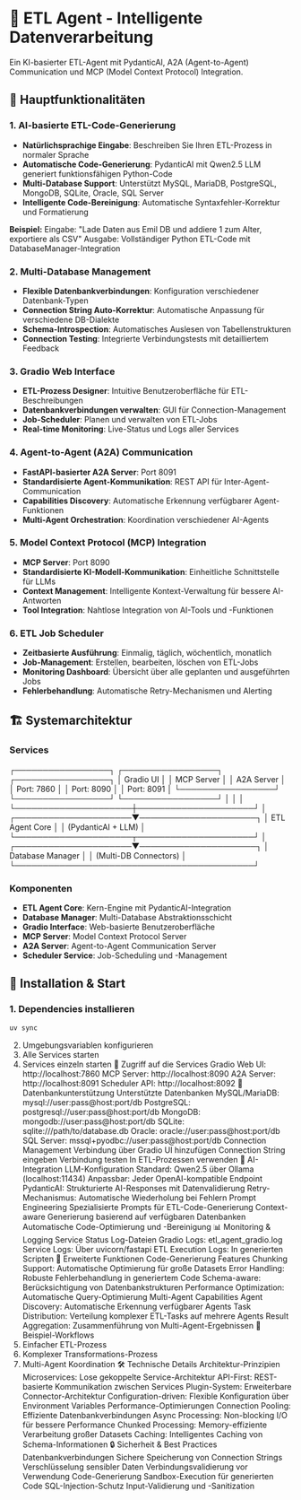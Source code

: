 # 🚀 ETL Agent - Intelligente Datenverarbeitung

Ein KI-basierter ETL-Agent mit PydanticAI, A2A (Agent-to-Agent) Communication und MCP (Model Context Protocol) Integration.

## 🎯 Hauptfunktionalitäten

### 1. **AI-basierte ETL-Code-Generierung**
- **Natürlichsprachige Eingabe**: Beschreiben Sie Ihren ETL-Prozess in normaler Sprache
- **Automatische Code-Generierung**: PydanticAI mit Qwen2.5 LLM generiert funktionsfähigen Python-Code
- **Multi-Database Support**: Unterstützt MySQL, MariaDB, PostgreSQL, MongoDB, SQLite, Oracle, SQL Server
- **Intelligente Code-Bereinigung**: Automatische Syntaxfehler-Korrektur und Formatierung

**Beispiel:**
Eingabe: "Lade Daten aus Emil DB und addiere 1 zum Alter, exportiere als CSV" Ausgabe: Vollständiger Python ETL-Code mit DatabaseManager-Integration


### 2. **Multi-Database Management**
- **Flexible Datenbankverbindungen**: Konfiguration verschiedener Datenbank-Typen
- **Connection String Auto-Korrektur**: Automatische Anpassung für verschiedene DB-Dialekte
- **Schema-Introspection**: Automatisches Auslesen von Tabellenstrukturen
- **Connection Testing**: Integrierte Verbindungstests mit detailliertem Feedback

### 3. **Gradio Web Interface**
- **ETL-Prozess Designer**: Intuitive Benutzeroberfläche für ETL-Beschreibungen
- **Datenbankverbindungen verwalten**: GUI für Connection-Management
- **Job-Scheduler**: Planen und verwalten von ETL-Jobs
- **Real-time Monitoring**: Live-Status und Logs aller Services

### 4. **Agent-to-Agent (A2A) Communication**
- **FastAPI-basierter A2A Server**: Port 8091
- **Standardisierte Agent-Kommunikation**: REST API für Inter-Agent-Communication
- **Capabilities Discovery**: Automatische Erkennung verfügbarer Agent-Funktionen
- **Multi-Agent Orchestration**: Koordination verschiedener AI-Agents

### 5. **Model Context Protocol (MCP) Integration**
- **MCP Server**: Port 8090
- **Standardisierte KI-Modell-Kommunikation**: Einheitliche Schnittstelle für LLMs
- **Context Management**: Intelligente Kontext-Verwaltung für bessere AI-Antworten
- **Tool Integration**: Nahtlose Integration von AI-Tools und -Funktionen

### 6. **ETL Job Scheduler**
- **Zeitbasierte Ausführung**: Einmalig, täglich, wöchentlich, monatlich
- **Job-Management**: Erstellen, bearbeiten, löschen von ETL-Jobs
- **Monitoring Dashboard**: Übersicht über alle geplanten und ausgeführten Jobs
- **Fehlerbehandlung**: Automatische Retry-Mechanismen und Alerting

## 🏗️ Systemarchitektur

### Services

┌─────────────────┐ ┌─────────────────┐ ┌─────────────────┐ │ Gradio UI │ │ MCP Server │ │ A2A Server │ │ Port: 7860 │ │ Port: 8090 │ │ Port: 8091 │ └─────────────────┘ └─────────────────┘ └─────────────────┘ │ │ │ └─────────────────────┼─────────────────────┘ │ ┌─────────────────────▼─────────────────────┐ │ ETL Agent Core │ │ (PydanticAI + LLM) │ └─────────────────────┬─────────────────────┘ │ ┌─────────────────────▼─────────────────────┐ │ Database Manager │ │ (Multi-DB Connectors) │ └───────────────────────────────────────────┘


### Komponenten
- **ETL Agent Core**: Kern-Engine mit PydanticAI-Integration
- **Database Manager**: Multi-Database Abstraktionsschicht
- **Gradio Interface**: Web-basierte Benutzeroberfläche
- **MCP Server**: Model Context Protocol Server
- **A2A Server**: Agent-to-Agent Communication Server
- **Scheduler Service**: Job-Scheduling und -Management

## 🚀 Installation & Start

### 1. Dependencies installieren
```bash
uv sync
```
2. Umgebungsvariablen konfigurieren
3. Alle Services starten
4. Services einzeln starten
📱 Zugriff auf die Services
Gradio Web UI: http://localhost:7860
MCP Server: http://localhost:8090
A2A Server: http://localhost:8091
Scheduler API: http://localhost:8092
💾 Datenbankunterstützung
Unterstützte Datenbanken
MySQL/MariaDB: mysql://user:pass@host:port/db
PostgreSQL: postgresql://user:pass@host:port/db
MongoDB: mongodb://user:pass@host:port/db
SQLite: sqlite:///path/to/database.db
Oracle: oracle://user:pass@host:port/db
SQL Server: mssql+pyodbc://user:pass@host:port/db
Connection Management
Verbindung über Gradio UI hinzufügen
Connection String eingeben
Verbindung testen
In ETL-Prozessen verwenden
🤖 AI-Integration
LLM-Konfiguration
Standard: Qwen2.5 über Ollama (localhost:11434)
Anpassbar: Jeder OpenAI-kompatible Endpoint
PydanticAI: Strukturierte AI-Responses mit Datenvalidierung
Retry-Mechanismus: Automatische Wiederholung bei Fehlern
Prompt Engineering
Spezialisierte Prompts für ETL-Code-Generierung
Context-aware Generierung basierend auf verfügbaren Datenbanken
Automatische Code-Optimierung und -Bereinigung
📊 Monitoring & Logging
Service Status
Log-Dateien
Gradio Logs: etl_agent_gradio.log
Service Logs: Über uvicorn/fastapi
ETL Execution Logs: In generierten Scripten
🔧 Erweiterte Funktionen
Code-Generierung Features
Chunking Support: Automatische Optimierung für große Datasets
Error Handling: Robuste Fehlerbehandlung in generiertem Code
Schema-aware: Berücksichtigung von Datenbankstrukturen
Performance Optimization: Automatische Query-Optimierung
Multi-Agent Capabilities
Agent Discovery: Automatische Erkennung verfügbarer Agents
Task Distribution: Verteilung komplexer ETL-Tasks auf mehrere Agents
Result Aggregation: Zusammenführung von Multi-Agent-Ergebnissen
📝 Beispiel-Workflows
1. Einfacher ETL-Prozess
2. Komplexer Transformations-Prozess
3. Multi-Agent Koordination
🛠️ Technische Details
Architektur-Prinzipien
Microservices: Lose gekoppelte Service-Architektur
API-First: REST-basierte Kommunikation zwischen Services
Plugin-System: Erweiterbare Connector-Architektur
Configuration-driven: Flexible Konfiguration über Environment Variables
Performance-Optimierungen
Connection Pooling: Effiziente Datenbankverbindungen
Async Processing: Non-blocking I/O für bessere Performance
Chunked Processing: Memory-effiziente Verarbeitung großer Datasets
Caching: Intelligentes Caching von Schema-Informationen
🔒 Sicherheit & Best Practices
Datenbankverbindungen
Sichere Speicherung von Connection Strings
Verschlüsselung sensibler Daten
Verbindungsvalidierung vor Verwendung
Code-Generierung
Sandbox-Execution für generierten Code
SQL-Injection-Schutz
Input-Validierung und -Sanitization
